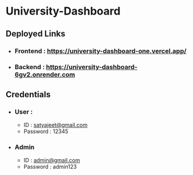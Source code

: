 # University-Dashboard

## Deployed Links

- ### Frontend : https://university-dashboard-one.vercel.app/
- ### Backend : https://university-dashboard-6gv2.onrender.com

## Credentials

- ### User :
  - ID : satyajeet@gmail.com
  - Password : 12345
- ### Admin
  - ID : admin@gmail.com
  - Password : admin123
